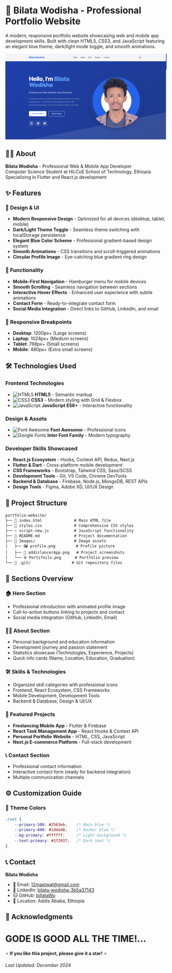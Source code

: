 # 🌟 Bilata Wodisha - Professional Portfolio Website

A modern, responsive portfolio website showcasing web and mobile app development skills. Built with clean HTML5, CSS3, and JavaScript featuring an elegant blue theme, dark/light mode toggle, and smooth animations.

![Portfolio Preview](Images/home_preview.png)

## 👨‍💻 About

**Bilata Wodisha** - Professional Web & Mobile App Developer  
Computer Science Student at HiLCoE School of Technology, Ethiopia  
Specializing in Flutter and React.js development

## ✨ Features

### 🎨 **Design & UI**
- **Modern Responsive Design** - Optimized for all devices (desktop, tablet, mobile)
- **Dark/Light Theme Toggle** - Seamless theme switching with localStorage persistence
- **Elegant Blue Color Scheme** - Professional gradient-based design system
- **Smooth Animations** - CSS transitions and scroll-triggered animations
- **Circular Profile Image** - Eye-catching blue gradient ring design

### 🚀 **Functionality**
- **Mobile-First Navigation** - Hamburger menu for mobile devices
- **Smooth Scrolling** - Seamless navigation between sections
- **Interactive Hover Effects** - Enhanced user experience with subtle animations
- **Contact Form** - Ready-to-integrate contact form
- **Social Media Integration** - Direct links to GitHub, LinkedIn, and email

### 📱 **Responsive Breakpoints**
- **Desktop**: 1200px+ (Large screens)
- **Laptop**: 1024px+ (Medium screens)
- **Tablet**: 768px+ (Small screens)
- **Mobile**: 480px+ (Extra small screens)

## 🛠️ Technologies Used

### **Frontend Technologies**
- ![HTML5](https://img.shields.io/badge/HTML5-E34F26?style=flat&logo=html5&logoColor=white) **HTML5** - Semantic markup
- ![CSS3](https://img.shields.io/badge/CSS3-1572B6?style=flat&logo=css3&logoColor=white) **CSS3** - Modern styling with Grid & Flexbox
- ![JavaScript](https://img.shields.io/badge/JavaScript-F7DF1E?style=flat&logo=javascript&logoColor=black) **JavaScript ES6+** - Interactive functionality

### **Design & Assets**
- ![Font Awesome](https://img.shields.io/badge/Font%20Awesome-339AF0?style=flat&logo=fontawesome&logoColor=white) **Font Awesome** - Professional icons
- ![Google Fonts](https://img.shields.io/badge/Google%20Fonts-4285F4?style=flat&logo=googlefonts&logoColor=white) **Inter Font Family** - Modern typography

### **Developer Skills Showcased**
- **React.js Ecosystem** - Hooks, Context API, Redux, Next.js
- **Flutter & Dart** - Cross-platform mobile development
- **CSS Frameworks** - Bootstrap, Tailwind CSS, Sass/SCSS
- **Development Tools** - Git, VS Code, Chrome DevTools
- **Backend & Database** - Firebase, Node.js, MongoDB, REST APIs
- **Design Tools** - Figma, Adobe XD, UI/UX Design


## 📁 Project Structure

```
portfolio-website/
├── 📄 index.html              # Main HTML file
├── 🎨 styles.css              # Comprehensive CSS styles
├── ⚡ script-new.js           # JavaScript functionality
├── 📖 README.md               # Project documentation
├── 📂 Images/                 # Image assets
│   ├── 🖼️ profile.png         # Profile picture
│   ├── 📱 addislancerApp.png   # Project screenshots
│   └── 🌐 Portifoilo.png      # Portfolio preview
└── 📂 .git/                  # Git repository files
```

## 🎯 Sections Overview

### **🏠 Hero Section**
- Professional introduction with animated profile image
- Call-to-action buttons linking to projects and contact
- Social media integration (GitHub, LinkedIn, Email)

### **👨‍💻 About Section**
- Personal background and education information
- Development journey and passion statement
- Statistics showcase (Technologies, Experience, Projects)
- Quick info cards (Name, Location, Education, Graduation)

### **🛠️ Skills & Technologies**
- Organized skill categories with professional icons
- Frontend, React Ecosystem, CSS Frameworks
- Mobile Development, Development Tools
- Backend & Database, Design & UI/UX

### **🚀 Featured Projects**
- **Freelancing Mobile App** - Flutter & Firebase
- **React Task Management App** - React Hooks & Context API
- **Personal Portfolio Website** - HTML, CSS, JavaScript
- **Next.js E-commerce Platform** - Full-stack development

### **📞 Contact Section**
- Professional contact information
- Interactive contact form (ready for backend integration)
- Multiple communication channels

## ⚙️ Customization Guide

### **🎨 Theme Colors**
```css
:root {
    --primary-500: #2563eb;    /* Main blue */
    --primary-600: #1d4ed8;    /* Darker blue */
    --bg-primary: #ffffff;     /* Light background */
    --text-primary: #1f2937;   /* Dark text */
}
```


## 📞 Contact

**Bilata Wodisha**
- 📧 Email: [12mastwal@gmail.com](mailto:12mastwal@gmail.com)
- 💼 LinkedIn: [bilata-wodisha-3b5a37143](https://www.linkedin.com/in/bilata-wodisha-3b5a37143/)
- 🐱 GitHub: [billataWo](https://github.com/billataWo/addislancers_app)
- 📍 Location: Addis Ababa, Ethiopia

## 🙏 Acknowledgments

# GODE IS GOOD ALL THE TIME!...




⭐ **If you like this project, please give it a star!** ⭐

*Last Updated: December 2024* 
